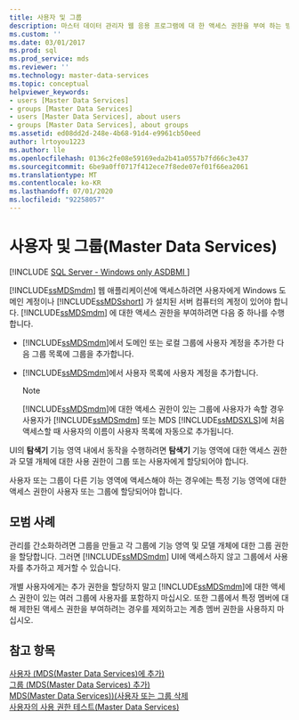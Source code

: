 ```yaml
---
title: 사용자 및 그룹
description: 마스터 데이터 관리자 웹 응용 프로그램에 대 한 액세스 권한을 부여 하는 방법을 알아봅니다. 사용자에 게 적합 한 계정이 있어야 합니다.
ms.custom: ''
ms.date: 03/01/2017
ms.prod: sql
ms.prod_service: mds
ms.reviewer: ''
ms.technology: master-data-services
ms.topic: conceptual
helpviewer_keywords:
- users [Master Data Services]
- groups [Master Data Services]
- users [Master Data Services], about users
- groups [Master Data Services], about groups
ms.assetid: ed08dd2d-248e-4b68-91d4-e9961cb50eed
author: lrtoyou1223
ms.author: lle
ms.openlocfilehash: 0136c2fe08e59169eda2b41a0557b7fd66c3e437
ms.sourcegitcommit: 6be9a0ff0717f412ece7f8ede07ef01f66ea2061
ms.translationtype: MT
ms.contentlocale: ko-KR
ms.lasthandoff: 07/01/2020
ms.locfileid: "92258057"
---
```

# <a name="users-and-groups-master-data-services"></a>사용자 및 그룹(Master Data Services)

[!INCLUDE [SQL Server - Windows only ASDBMI  ](../includes/applies-to-version/sql-windows-only-asdbmi.md)]

  [!INCLUDE[ssMDSmdm](../includes/ssmdsmdm-md.md)] 웹 애플리케이션에 액세스하려면 사용자에게 Windows 도메인 계정이나 [!INCLUDE[ssMDSshort](../includes/ssmdsshort-md.md)] 가 설치된 서버 컴퓨터의 계정이 있어야 합니다. [!INCLUDE[ssMDSmdm](../includes/ssmdsmdm-md.md)] 에 대한 액세스 권한을 부여하려면 다음 중 하나를 수행합니다.  
  
-   [!INCLUDE[ssMDSmdm](../includes/ssmdsmdm-md.md)]에서 도메인 또는 로컬 그룹에 사용자 계정을 추가한 다음 그룹 목록에 그룹을 추가합니다.  
  
-   [!INCLUDE[ssMDSmdm](../includes/ssmdsmdm-md.md)]에서 사용자 목록에 사용자 계정을 추가합니다.  
  
    > [!NOTE]  
    >  [!INCLUDE[ssMDSmdm](../includes/ssmdsmdm-md.md)]에 대한 액세스 권한이 있는 그룹에 사용자가 속할 경우 사용자가 [!INCLUDE[ssMDSmdm](../includes/ssmdsmdm-md.md)] 또는 MDS [!INCLUDE[ssMDSXLS](../includes/ssmdsxls-md.md)]에 처음 액세스할 때 사용자의 이름이 사용자 목록에 자동으로 추가됩니다.  
  
 UI의 **탐색기** 기능 영역 내에서 동작을 수행하려면 **탐색기** 기능 영역에 대한 액세스 권한과 모델 개체에 대한 사용 권한이 그룹 또는 사용자에게 할당되어야 합니다.  
  
 사용자 또는 그룹이 다른 기능 영역에 액세스해야 하는 경우에는 특정 기능 영역에 대한 액세스 권한이 사용자 또는 그룹에 할당되어야 합니다.  
  
## <a name="best-practice"></a>모범 사례  
 관리를 간소화하려면 그룹을 만들고 각 그룹에 기능 영역 및 모델 개체에 대한 그룹 권한을 할당합니다. 그러면 [!INCLUDE[ssMDSmdm](../includes/ssmdsmdm-md.md)] UI에 액세스하지 않고 그룹에서 사용자를 추가하고 제거할 수 있습니다.  
  
 개별 사용자에게는 추가 권한을 할당하지 말고 [!INCLUDE[ssMDSmdm](../includes/ssmdsmdm-md.md)]에 대한 액세스 권한이 있는 여러 그룹에 사용자를 포함하지 마십시오. 또한 그룹에서 특정 멤버에 대해 제한된 액세스 권한을 부여하려는 경우를 제외하고는 계층 멤버 권한을 사용하지 마십시오.  
  
## <a name="see-also"></a>참고 항목  
 [사용자 &#40;MDS(Master Data Services)에 추가&#41;](../master-data-services/add-a-user-master-data-services.md)   
 [그룹 &#40;MDS(Master Data Services) 추가&#41;](../master-data-services/add-a-group-master-data-services.md)   
 [MDS(Master Data Services)&#41;&#40;사용자 또는 그룹 삭제 ](../master-data-services/delete-users-or-groups-master-data-services.md)   
 [사용자의 사용 권한 테스트&#40;Master Data Services&#41;](../master-data-services/test-a-user-s-permissions-master-data-services.md)  
  
  
